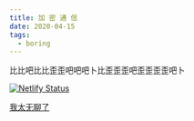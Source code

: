 ```yaml
---
title: 加 密 通 信
date: 2020-04-15 
tags:
  - boring
---
```


比比吧比比歪歪吧吧吧卜比歪歪歪吧歪歪歪歪吧卜

[![Netlify Status](https://api.netlify.com/api/v1/badges/e46ed6c9-9201-4caa-9d6e-6c6a8ef38ba5/deploy-status)](https://app.netlify.com/sites/cranky-jones-8d2139/deploys)

[我太无聊了](https://jiamitongxin.dovahkiin.top/)




 
